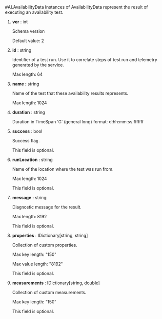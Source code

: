 
#AI.AvailabilityData
Instances of AvailabilityData represent the result of executing an availability test.

1. **ver** : int

    Schema version
    
    Default value: 2
    
1. **id** : string

    Identifier of a test run. Use it to correlate steps of test run and telemetry generated by the service.
    
    Max length: 64
    
1. **name** : string

    Name of the test that these availability results represents.
    
    Max length: 1024
    
1. **duration** : string

    Duration in TimeSpan 'G' (general long) format: d:hh:mm:ss.fffffff
    
1. **success** : bool

    Success flag.
    
    This field is optional.
    
1. **runLocation** : string

    Name of the location where the test was run from.
    
    Max length: 1024
    
    This field is optional.
    
1. **message** : string

    Diagnostic message for the result.
    
    Max length: 8192
    
    This field is optional.
    
1. **properties** : IDictionary[string, string]

    Collection of custom properties.
    
    Max key length: "150"
    
    Max value length: "8192"
    
    This field is optional.
    
1. **measurements** : IDictionary[string, double]

    Collection of custom measurements.
    
    Max key length: "150"
    
    This field is optional.
    
